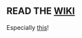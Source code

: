 ## READ THE [WIKI](https://github.com/JustArchiNET/ArchiSteamFarm/wiki)

Especially [this](https://github.com/JustArchiNET/ArchiSteamFarm/wiki/Docker#ipc)!